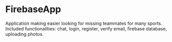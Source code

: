 # FirebaseApp

Application making easier looking for missing teammates for many sports.
Included functionalities: chat, login, register, verify email, firebase database, uploading photos.
